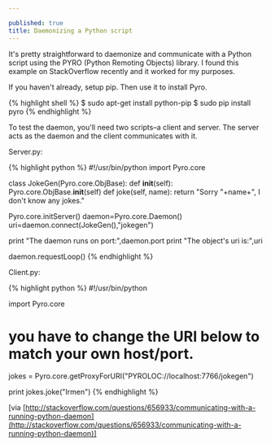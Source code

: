 ```yaml
---

published: true
title: Daemonizing a Python script
---
```

It's pretty straightforward to daemonize and communicate with a Python script using the PYRO (Python Remoting Objects) library. I found this example on StackOverflow recently and it worked for my purposes.

If you haven't already, setup pip. Then use it to install Pyro.

{% highlight shell %}
$ sudo apt-get install python-pip
$ sudo pip install pyro
{% endhighlight %}

To test the daemon, you'll need two scripts–a client and server. The server acts as the daemon and the client communicates with it.

Server.py:

{% highlight python %}
#!/usr/bin/python
import Pyro.core

class JokeGen(Pyro.core.ObjBase):
        def __init__(self):
                Pyro.core.ObjBase.__init__(self)
        def joke(self, name):
                return "Sorry "+name+", I don't know any jokes."

Pyro.core.initServer()
daemon=Pyro.core.Daemon()
uri=daemon.connect(JokeGen(),"jokegen")

print "The daemon runs on port:",daemon.port
print "The object's uri is:",uri

daemon.requestLoop()
{% endhighlight %}

Client.py:

{% highlight python %}
#!/usr/bin/python

import Pyro.core

# you have to change the URI below to match your own host/port.
jokes = Pyro.core.getProxyForURI("PYROLOC://localhost:7766/jokegen")

print jokes.joke("Irmen")
{% endhighlight %}

[via [http://stackoverflow.com/questions/656933/communicating-with-a-running-python-daemon](http://stackoverflow.com/questions/656933/communicating-with-a-running-python-daemon)]
